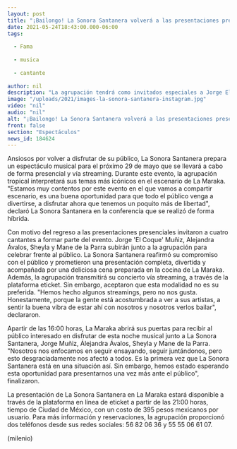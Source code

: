 ```yaml
---
layout: post
title: "¡Bailongo! La Sonora Santanera volverá a las presentaciones presenciales en La Maraka"
date: 2021-05-24T18:43:00.000-06:00
tags:
  
  - Fama
  
  - musica
  
  - cantante
  
author: nil
description: "La agrupación tendrá como invitados especiales a Jorge El Coque Muñiz, Alejandra Ávalos, Sheyla y Mane de la Parra para su baile del 29 de mayo. "
image: "/uploads/2021/images-la-sonora-santanera-instagram.jpg"
video: "nil"
audio: "nil"
alt: "¡Bailongo! La Sonora Santanera volverá a las presentaciones presenciales en La Maraka"
front: false
section: "Espectáculos"
news_id: 184624
---
```


Ansiosos por volver a disfrutar de su público, La Sonora Santanera prepara un espectáculo musical para el próximo 29 de mayo que se llevará a cabo de forma presencial y vía streaming. Durante este evento, la agrupación tropical interpretará sus temas más icónicos en el escenario de La Maraka. "Estamos muy contentos por este evento en el que vamos a compartir escenario, es una buena oportunidad para que todo el público venga a divertirse, a disfrutar ahora que tenemos un poquito más de libertad", declaró La Sonora Santanera en la conferencia que se realizó de forma híbrida. 

Con motivo del regreso a las presentaciones presenciales invitaron a cuatro cantantes a formar parte del evento. Jorge 'El Coque' Muñiz, Alejandra Ávalos, Sheyla y Mane de la Parra subirán junto a la agrupación para celebrar frente al público. La Sonora Santanera reafirmó su compromiso con el público y prometieron una presentación completa, divertida y acompañada por una deliciosa cena preparada en la cocina de La Maraka. Además, la agrupación transmitirá su concierto vía streaming, a través de la plataforma eticket. Sin embargo, aceptaron que esta modalidad no es su preferida. "Hemos hecho algunos streamings, pero no nos gusta. Honestamente, porque la gente está acostumbrada a ver a sus artistas, a sentir la buena vibra de estar ahí con nosotros y nosotros verlos bailar", declararon. 

Apartir de las 16:00 horas, La Maraka abrirá sus puertas para recibir al público interesado en disfrutar de esta noche musical junto a La Sonora Santanera, Jorge Muñiz, Álejandra Ávalos, Sheyla y Mane de la Parra. "Nosotros nos enfocamos en seguir ensayando, seguir juntándonos, pero esto desgraciadamente nos afectó a todos. Es la primera vez que La Sonora Santanera está en una situación así. Sin embargo, hemos estado esperando esta oportunidad para presentarnos una vez más ante el público", finalizaron. 

La presentación de La Sonora Santanera en La Maraka estará disponible a través de la plataforma en línea de eticket a partir de las 21:00 horas, tiempo de Ciudad de México, con un costo de 395 pesos mexicanos por usuario. Para más información y reservaciones, la agrupación proporcionó dos teléfonos desde sus redes sociales: 56 82 06 36 y 55 55 06 61 07. 

(milenio)